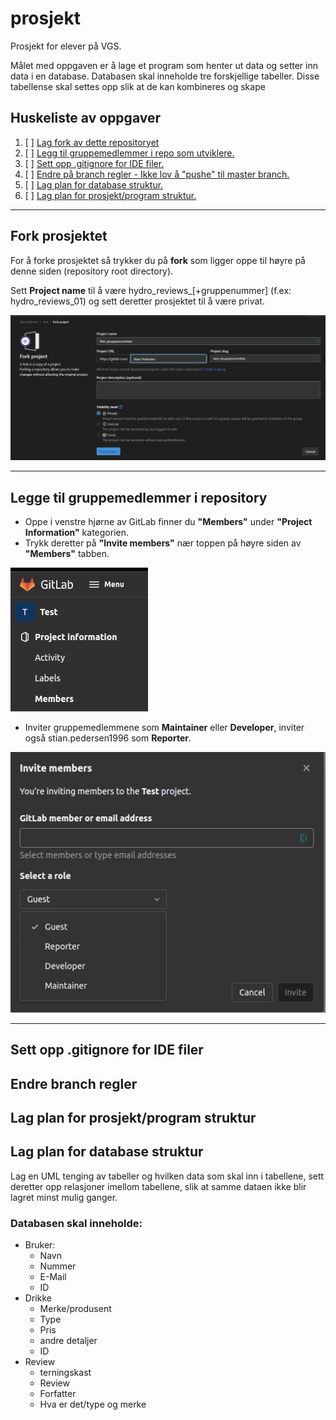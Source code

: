 # prosjekt
Prosjekt for elever på VGS.


Målet med oppgaven er å lage et program som henter ut data og setter inn data i en database.
Databasen skal inneholde tre forskjellige tabeller. Disse tabellense skal settes opp slik at de kan kombineres og skape 

## **Huskeliste av oppgaver**

1. [ ] [Lag fork av dette repositoryet](/README.md#fork-prosjekt)
2. [ ] [Legg til gruppemedlemmer i repo som utviklere.](/README.md#legge-til-gruppemedlemmer-i-repository)
3. [ ] [Sett opp .gitignore for IDE filer.](/README.md#sett-opp-.gitignore-for-IDE-filer)
4. [ ] [Endre på branch regler - Ikke lov å "pushe" til master branch.](/README.md#endre-branch-regler)
5. [ ] [Lag plan for database struktur.](/README.md#lag-plan-for-database-struktur)
6. [ ] [Lag plan for prosjekt/program struktur.](/README.md#lag-plan-for-prosjekt/programm-struktur)



---

## Fork prosjektet

For å forke prosjektet så trykker du på **fork** som ligger oppe til høyre på denne siden (repository root directory).

Sett **Project name** til å være hydro_reviews_[+gruppenummer] (f.ex: hydro_reviews_01) og sett deretter prosjektet til å være privat.

![Fork repo](Images/fork-project.png)

---

## Legge til gruppemedlemmer i repository 
- Oppe i venstre hjørne av GitLab finner du **"Members"** under **"Project Information"** kategorien.
- Trykk deretter på **"Invite members"** nær toppen på høyre siden av **"Members"** tabben.

![Gitlab add members](Images/gitlab-add-members.png)

- Inviter gruppemedlemmene som **Maintainer** eller **Developer**, inviter også stian.pedersen1996 som **Reporter**.

![Gitlab add roles](Images/gitlab-member-roles.png)

---

## Sett opp .gitignore for IDE filer

## Endre branch regler

## Lag plan for prosjekt/program struktur

## Lag plan for database struktur

Lag en UML tenging av tabeller og hvilken data som skal inn i tabellene, sett deretter opp relasjoner imellom tabellene, slik at samme dataen ikke blir lagret minst mulig ganger.

### Databasen skal inneholde:
 - Bruker: 
    - Navn
    - Nummer
    - E-Mail
    - ID
 - Drikke
    - Merke/produsent
    - Type
    - Pris
    - andre detaljer
    - ID
  - Review
    - terningskast
    - Review
    - Forfatter
    - Hva er det/type og merke


